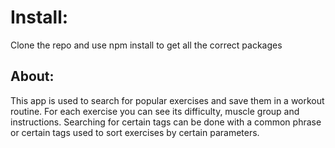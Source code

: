 # Install:

Clone the repo and use npm install to get all the correct packages

## About:

This app is used to search for popular exercises and save them in a workout routine. For each exercise you can see its difficulty, muscle group and instructions. Searching for certain tags can be done with a common phrase or certain tags used to sort exercises by certain parameters.

